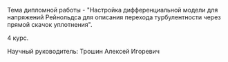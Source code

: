 Тема дипломной работы - "Настройка дифференциальной модели для напряжений Рейнольдса для описания перехода турбулентности через прямой скачок уплотнения".

4 курс.

Научный руководитель: Трошин Алексей Игоревич
